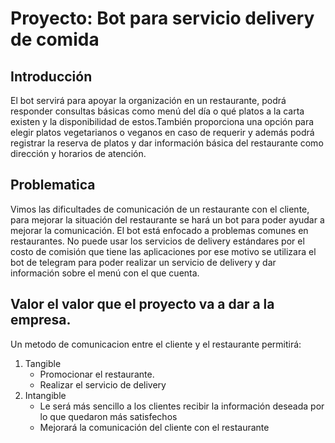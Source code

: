 # Proyecto: Bot para servicio delivery de comida

## Introducción 

 El bot servirá para apoyar la organización en un restaurante, podrá responder consultas básicas como menú del día o qué platos a la carta existen y la disponibilidad de estos.También proporciona una opción para elegir platos vegetarianos o veganos en caso de requerir y además podrá registrar la reserva de  platos y dar información básica del restaurante como dirección y horarios de atención.

 ## Problematica
 
 Vimos las dificultades de comunicación de un restaurante con el cliente, para mejorar la situación del restaurante se hará un bot para poder ayudar a mejorar la comunicación. 
 El bot está enfocado a problemas comunes en restaurantes. No puede usar los servicios de delivery estándares por el costo de comisión que tiene las aplicaciones por ese motivo se utilizara el bot de telegram para poder realizar un servicio de delivery y dar información sobre el menú con el que cuenta.  
    




## Valor el valor que el proyecto va a dar a la empresa.
Un metodo de comunicacion entre el cliente y el restaurante permitirá:
1. Tangible
    - Promocionar el restaurante.
    - Realizar el servicio de delivery
2. Intangible 
    - Le será más sencillo a los clientes recibir la información deseada por lo que quedaron más satisfechos
    - Mejorará la comunicación del cliente con el restaurante 
